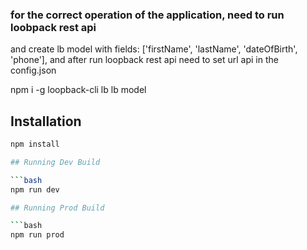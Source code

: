 ### for the correct operation of the application, need to run loobpack rest api
and create lb model with fields: ['firstName', 'lastName', 'dateOfBirth', 'phone'],
and after run loopback rest api need to set url api in the config.json

npm i -g loopback-cli
lb
lb model

## Installation

```bash
npm install

## Running Dev Build

```bash
npm run dev

## Running Prod Build

```bash
npm run prod

